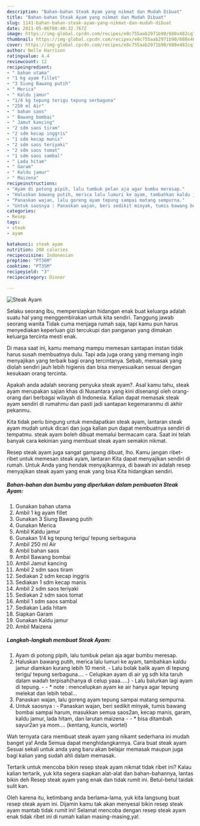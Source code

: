 ```yaml
---
description: "Bahan-bahan Steak Ayam yang nikmat dan Mudah Dibuat"
title: "Bahan-bahan Steak Ayam yang nikmat dan Mudah Dibuat"
slug: 1141-bahan-bahan-steak-ayam-yang-nikmat-dan-mudah-dibuat
date: 2021-05-06T08:40:32.767Z
image: https://img-global.cpcdn.com/recipes/e8c755aab2971b90/680x482cq70/steak-ayam-foto-resep-utama.jpg
thumbnail: https://img-global.cpcdn.com/recipes/e8c755aab2971b90/680x482cq70/steak-ayam-foto-resep-utama.jpg
cover: https://img-global.cpcdn.com/recipes/e8c755aab2971b90/680x482cq70/steak-ayam-foto-resep-utama.jpg
author: Nelle Harrison
ratingvalue: 4.4
reviewcount: 12
recipeingredient:
- " bahan utama"
- "1 kg ayam fillet"
- "3 Siung Bawang putih"
- " Merica"
- " Kaldu jamur"
- "1/4 kg tepung terigu tepung serbaguna"
- "250 ml Air"
- " bahan saos"
- " Bawang bombai"
- " Jamut kancing"
- "2 sdm saos tiram"
- "2 sdm kecap inggris"
- "1 sdm kecap manis"
- "2 sdm saos teriyaki"
- "2 sdm saos tomat"
- "1 sdm saos sambal"
- " Lada hitam"
- " Garam"
- " Kaldu jamur"
- " Maizena"
recipeinstructions:
- "Ayam di potong pipih, lalu tumbuk pelan aja agar bumbu meresap."
- "Haluskan bawang putih, merica lalu lumuri ke ayam, tambahkan kaldu jamur diamkan kurang lebih 10 menit. Lalu bolak balik ayam di tepung terigu/ tepung serbaguna.... Celupkan ayam di air yg sdh kita taruh dalam wadah terpisah(hanya di celup yaaa.....) Lalu balurkan lagi ayam di tepung.  * note : mencelupkan ayam ke air hanya agar tepung melekat dan lebih tebal..."
- "Panaskan wajan, lalu goreng ayam tepung sampai matang sempurna."
- "Untuk saosnya : Panaskan wajan, beri sedikit minyak, tumis bawang bombai sampai harum, masukkan semua saos2an, kecap manis, garam, kaldu jamur, lada hitam, dan larutan maizena  * bisa ditambah sayur2an ya mom.... (kentang, kuncis, wortel)"
categories:
- Resep
tags:
- steak
- ayam

katakunci: steak ayam 
nutrition: 208 calories
recipecuisine: Indonesian
preptime: "PT36M"
cooktime: "PT35M"
recipeyield: "3"
recipecategory: Dinner

---
```



![Steak Ayam](https://img-global.cpcdn.com/recipes/e8c755aab2971b90/680x482cq70/steak-ayam-foto-resep-utama.jpg)

Selaku seorang ibu, mempersiapkan hidangan enak buat keluarga adalah suatu hal yang menggembirakan untuk kita sendiri. Tanggung jawab seorang  wanita Tidak cuma menjaga rumah saja, tapi kamu pun harus menyediakan keperluan gizi tercukupi dan panganan yang dimakan keluarga tercinta mesti enak.

Di masa  saat ini, kamu memang mampu memesan santapan instan tidak harus susah membuatnya dulu. Tapi ada juga orang yang memang ingin menyajikan yang terbaik bagi orang tercintanya. Sebab, memasak yang diolah sendiri jauh lebih higienis dan bisa menyesuaikan sesuai dengan kesukaan orang tercinta. 



Apakah anda adalah seorang penyuka steak ayam?. Asal kamu tahu, steak ayam merupakan sajian khas di Nusantara yang kini disenangi oleh orang-orang dari berbagai wilayah di Indonesia. Kalian dapat memasak steak ayam sendiri di rumahmu dan pasti jadi santapan kegemaranmu di akhir pekanmu.

Kita tidak perlu bingung untuk mendapatkan steak ayam, lantaran steak ayam mudah untuk dicari dan juga kalian pun dapat membuatnya sendiri di tempatmu. steak ayam boleh dibuat memalui bermacam cara. Saat ini telah banyak cara kekinian yang membuat steak ayam semakin nikmat.

Resep steak ayam juga sangat gampang dibuat, lho. Kamu jangan ribet-ribet untuk memesan steak ayam, lantaran Kita dapat menyajikan sendiri di rumah. Untuk Anda yang hendak menyajikannya, di bawah ini adalah resep menyajikan steak ayam yang enak yang bisa Kita hidangkan sendiri.

<!--inarticleads1-->

##### Bahan-bahan dan bumbu yang diperlukan dalam pembuatan Steak Ayam:

1. Gunakan  bahan utama
1. Ambil 1 kg ayam fillet
1. Gunakan 3 Siung Bawang putih
1. Gunakan  Merica
1. Ambil  Kaldu jamur
1. Gunakan 1/4 kg tepung terigu/ tepung serbaguna
1. Ambil 250 ml Air
1. Ambil  bahan saos
1. Ambil  Bawang bombai
1. Ambil  Jamut kancing
1. Ambil 2 sdm saos tiram
1. Sediakan 2 sdm kecap inggris
1. Sediakan 1 sdm kecap manis
1. Ambil 2 sdm saos teriyaki
1. Sediakan 2 sdm saos tomat
1. Ambil 1 sdm saos sambal
1. Sediakan  Lada hitam
1. Siapkan  Garam
1. Gunakan  Kaldu jamur
1. Ambil  Maizena




<!--inarticleads2-->

##### Langkah-langkah membuat Steak Ayam:

1. Ayam di potong pipih, lalu tumbuk pelan aja agar bumbu meresap.
1. Haluskan bawang putih, merica lalu lumuri ke ayam, tambahkan kaldu jamur diamkan kurang lebih 10 menit. - Lalu bolak balik ayam di tepung terigu/ tepung serbaguna.... - Celupkan ayam di air yg sdh kita taruh dalam wadah terpisah(hanya di celup yaaa.....) - Lalu balurkan lagi ayam di tepung. -  - * note : mencelupkan ayam ke air hanya agar tepung melekat dan lebih tebal...
1. Panaskan wajan, lalu goreng ayam tepung sampai matang sempurna.
1. Untuk saosnya : - Panaskan wajan, beri sedikit minyak, tumis bawang bombai sampai harum, masukkan semua saos2an, kecap manis, garam, kaldu jamur, lada hitam, dan larutan maizena -  - * bisa ditambah sayur2an ya mom.... (kentang, kuncis, wortel)




Wah ternyata cara membuat steak ayam yang nikamt sederhana ini mudah banget ya! Anda Semua dapat menghidangkannya. Cara buat steak ayam Sesuai sekali untuk anda yang baru akan belajar memasak maupun juga bagi kalian yang sudah ahli dalam memasak.

Tertarik untuk mencoba bikin resep steak ayam nikmat tidak ribet ini? Kalau kalian tertarik, yuk kita segera siapkan alat-alat dan bahan-bahannya, lantas bikin deh Resep steak ayam yang enak dan tidak rumit ini. Betul-betul taidak sulit kan. 

Oleh karena itu, ketimbang anda berlama-lama, yuk kita langsung buat resep steak ayam ini. Dijamin kamu tak akan menyesal bikin resep steak ayam mantab tidak rumit ini! Selamat mencoba dengan resep steak ayam enak tidak ribet ini di rumah kalian masing-masing,ya!.

